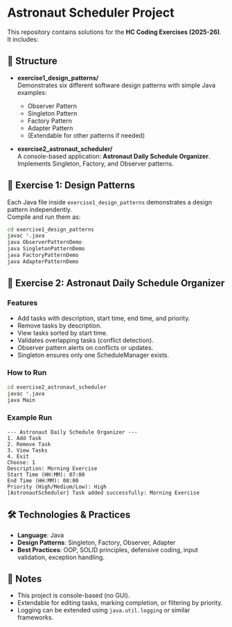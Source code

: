# Astronaut Scheduler Project

This repository contains solutions for the **HC Coding Exercises (2025-26)**.  
It includes:

## 📂 Structure

- **exercise1_design_patterns/**  
  Demonstrates six different software design patterns with simple Java examples:  
  - Observer Pattern  
  - Singleton Pattern  
  - Factory Pattern  
  - Adapter Pattern  
  - (Extendable for other patterns if needed)

- **exercise2_astronaut_scheduler/**  
  A console-based application: **Astronaut Daily Schedule Organizer**.  
  Implements Singleton, Factory, and Observer patterns.

## 🚀 Exercise 1: Design Patterns

Each Java file inside `exercise1_design_patterns` demonstrates a design pattern independently.  
Compile and run them as:

```bash
cd exercise1_design_patterns
javac *.java
java ObserverPatternDemo
java SingletonPatternDemo
java FactoryPatternDemo
java AdapterPatternDemo
```

## 🚀 Exercise 2: Astronaut Daily Schedule Organizer

### Features
- Add tasks with description, start time, end time, and priority.
- Remove tasks by description.
- View tasks sorted by start time.
- Validates overlapping tasks (conflict detection).  
- Observer pattern alerts on conflicts or updates.
- Singleton ensures only one ScheduleManager exists.

### How to Run
```bash
cd exercise2_astronaut_scheduler
javac *.java
java Main
```

### Example Run
```
--- Astronaut Daily Schedule Organizer ---
1. Add Task
2. Remove Task
3. View Tasks
4. Exit
Choose: 1
Description: Morning Exercise
Start Time (HH:MM): 07:00
End Time (HH:MM): 08:00
Priority (High/Medium/Low): High
[AstronautScheduler] Task added successfully: Morning Exercise
```

## 🛠️ Technologies & Practices
- **Language**: Java  
- **Design Patterns**: Singleton, Factory, Observer, Adapter  
- **Best Practices**: OOP, SOLID principles, defensive coding, input validation, exception handling.

## 📌 Notes
- This project is console-based (no GUI).  
- Extendable for editing tasks, marking completion, or filtering by priority.  
- Logging can be extended using `java.util.logging` or similar frameworks.
